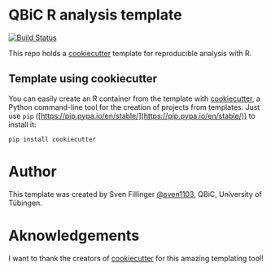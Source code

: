 # QBiC R analysis template

[![Build Status](https://travis-ci.org/qbicsoftware/r-container-template.svg?branch=master)](https://travis-ci.org/qbicsoftware/r-container-template)


This repo holds a [cookiecutter](https://github.com/audreyr/cookiecutter) template for reproducible analysis with R.

## Template using cookiecutter

You can easily create an R container from the template with [cookiecutter](https://github.com/audreyr/cookiecutter), a Python command-line tool for the creation of projects from templates. Just use ``pip`` ([https://pip.pypa.io/en/stable/](https://pip.pypa.io/en/stable/)) to install it:

```
pip install cookiecutter
```


# Author

This template was created by Sven Fillinger [@sven1103](https://github.com/sven1103), QBiC, University of Tübingen.

# Aknowledgements

I want to thank the creators of [cookiecutter](https://github.com/audreyr/cookiecutter) for this amazing templating tool!

